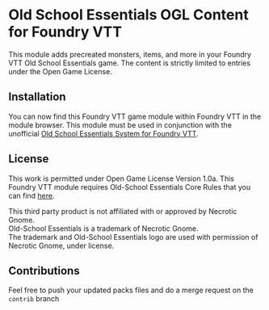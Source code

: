 # Old School Essentials OGL Content for Foundry VTT
This module adds precreated monsters, items, and more in your Foundry VTT Old School Essentials game.
The content is strictly limited to entries under the Open Game License.

## Installation
You can now find this Foundry VTT game module within Foundry VTT in the module browser.
This module must be used in conjunction with the unofficial [Old School Essentials System for Foundry VTT](https://gitlab.com/mesfoliesludiques/foundryvtt-ose).

## License
This work is permitted under Open Game License Version 1.0a.
This Foundry VTT module requires Old-School Essentials Core Rules that you can find [here](https://necroticgnome.com).

This third party product is not affiliated with or approved by Necrotic Gnome. \
Old-School Essentials is a trademark of Necrotic Gnome.\
The trademark and Old-School Essentials logo are used with permission of Necrotic Gnome, under license.

## Contributions
Feel free to push your updated packs files and do a merge request on the `contrib` branch